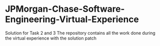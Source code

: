 # JPMorgan-Chase-Software-Engineering-Virtual-Experience
Solution for Task 2 and 3
The repository contains all the work done during the virtual experience with the solution patch
